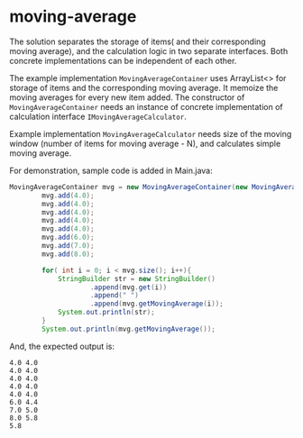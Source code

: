 # moving-average


The solution separates the storage of items( and their corresponding moving average), 
and the calculation logic in two separate interfaces. Both concrete implementations can be independent of 
each other.

The example implementation `MovingAverageContainer` uses ArrayList<> for storage of items and the corresponding moving
average. It memoize the moving averages for every new item added. The constructor of `MovingAverageContainer` needs an instance of concrete implementation of calculation
interface `IMovingAverageCalculator`. 

Example implementation `MovingAverageCalculator` needs size of the moving window (number of items for 
moving average - N), and calculates simple moving average.

For demonstration, sample code is added in Main.java:

```java
MovingAverageContainer mvg = new MovingAverageContainer(new MovingAverageCalculator(5));
        mvg.add(4.0);
        mvg.add(4.0);
        mvg.add(4.0);
        mvg.add(4.0);
        mvg.add(4.0);
        mvg.add(6.0);
        mvg.add(7.0);
        mvg.add(8.0);

        for( int i = 0; i < mvg.size(); i++){
            StringBuilder str = new StringBuilder()
                    .append(mvg.get(i))
                    .append(" ")
                    .append(mvg.getMovingAverage(i));
            System.out.println(str);
        }
        System.out.println(mvg.getMovingAverage());
```

And, the expected output is:

```
4.0 4.0
4.0 4.0
4.0 4.0
4.0 4.0
4.0 4.0
6.0 4.4
7.0 5.0
8.0 5.8
5.8
```

